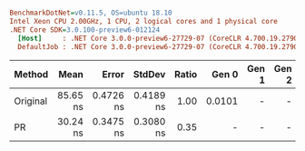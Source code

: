 ``` ini

BenchmarkDotNet=v0.11.5, OS=ubuntu 18.10
Intel Xeon CPU 2.00GHz, 1 CPU, 2 logical cores and 1 physical core
.NET Core SDK=3.0.100-preview6-012124
  [Host]     : .NET Core 3.0.0-preview6-27729-07 (CoreCLR 4.700.19.27904, CoreFX 4.700.19.27905), 64bit RyuJIT
  DefaultJob : .NET Core 3.0.0-preview6-27729-07 (CoreCLR 4.700.19.27904, CoreFX 4.700.19.27905), 64bit RyuJIT


```
|   Method |     Mean |     Error |    StdDev | Ratio |  Gen 0 | Gen 1 | Gen 2 | Allocated |
|--------- |---------:|----------:|----------:|------:|-------:|------:|------:|----------:|
| Original | 85.65 ns | 0.4726 ns | 0.4189 ns |  1.00 | 0.0101 |     - |     - |      64 B |
|       PR | 30.24 ns | 0.3475 ns | 0.3080 ns |  0.35 |      - |     - |     - |         - |
